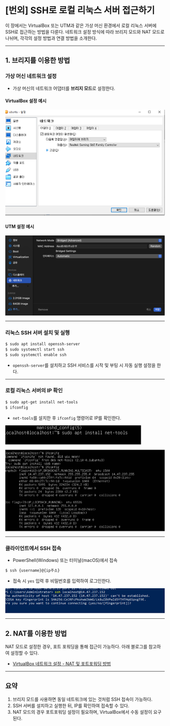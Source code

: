 # [번외] SSH로 로컬 리눅스 서버 접근하기

이 장에서는 VirtualBox 또는 UTM과 같은 가상 머신 환경에서 로컬 리눅스 서버에 SSH로 접근하는 방법을 다룬다. 네트워크 설정 방식에 따라 브리지 모드와 NAT 모드로 나뉘며, 각각의 설정 방법과 연결 방법을 소개한다.

---

## 1. 브리지를 이용한 방법

### 가상 머신 네트워크 설정

- 가상 머신의 네트워크 어댑터를 **브리지 모드**로 설정한다.

#### VirtualBox 설정 예시

![VirtualBox 설정](../images/Untitled%206.png)

#### UTM 설정 예시

![UTM 설정](../images/Untitled%207.png)

---

### 리눅스 SSH 서버 설치 및 실행

```bash
$ sudo apt install openssh-server
$ sudo systemctl start ssh
$ sudo systemctl enable ssh
```

- `openssh-server`를 설치하고 SSH 서비스를 시작 및 부팅 시 자동 실행 설정을 한다.

---

### 로컬 리눅스 서버의 IP 확인

```bash
$ sudo apt-get install net-tools
$ ifconfig
```

- `net-tools`를 설치한 후 `ifconfig` 명령어로 IP를 확인한다.

![IP 확인](../images/Untitled%208.png)

![ifconfig 출력](../images/Untitled%209.png)

---

### 클라이언트에서 SSH 접속

- PowerShell(Windows) 또는 터미널(macOS)에서 접속

```bash
$ ssh {username}@{ip주소}
```

- 접속 시 `yes` 입력 후 비밀번호를 입력하여 로그인한다.

![SSH 접속 화면](../images/Untitled%2010.png)

---

## 2. NAT를 이용한 방법

NAT 모드로 설정한 경우, 포트 포워딩을 통해 접근이 가능하다. 아래 블로그를 참고하여 설정할 수 있다.

- [VirtualBox 네트워크 설정 - NAT 및 포트포워딩 방법](https://velog.io/@xeomina/VirtualBox-%EB%84%A4%ED%8A%B8%EC%9B%8C%ED%81%AC-%EC%84%A4%EC%A0%95)

---

## 요약

1. 브리지 모드를 사용하면 동일 네트워크에 있는 것처럼 SSH 접속이 가능하다.
2. SSH 서버를 설치하고 실행한 뒤, IP를 확인하여 접속할 수 있다.
3. NAT 모드의 경우 포트포워딩 설정이 필요하며, VirtualBox에서 수동 설정이 요구된다.
